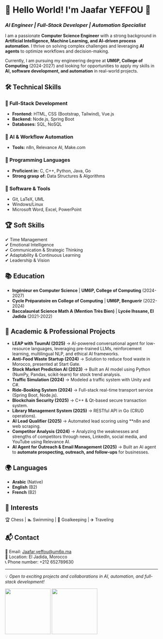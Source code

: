 # 🌟 Hello World! I'm **Jaafar YEFFOU** 🚀  

### *AI Engineer | Full-Stack Developer | Automation Specialist* 
I am a passionate **Computer Science Engineer** with a strong background in **Artificial Intelligence, Machine Learning, and AI-driven process automation**. I thrive on solving complex challenges and leveraging **AI agents** to optimize workflows and decision-making.  

Currently, I am pursuing my engineering degree at **UM6P, College of Computing** (2024-2027) and looking for opportunities to apply my skills in **AI, software development, and automation** in real-world projects.  

## 🛠️ Technical Skills  
### **🔹 Full-Stack Development**  
- **Frontend:** HTML, CSS (Bootstrap, Tailwind), Vue.js  
- **Backend:** Node.js, Spring Boot  
- **Databases:** SQL, NoSQL  

### **🔹 AI & Workflow Automation**  
- **Tools:** n8n, Relevance AI, Make.com  

### **🔹 Programming Languages**  
- **Proficient in:** C, C++, Python, Java, Go  
- **Strong grasp of:** Data Structures & Algorithms  

### **🔹 Software & Tools**  
- Git, LaTeX, UML  
- Windows/Linux  
- Microsoft Word, Excel, PowerPoint  

## 🏆 Soft Skills  
✔ Time Management  
✔ Emotional Intelligence  
✔ Communication & Strategic Thinking  
✔ Adaptability & Continuous Learning  
✔ Leadership & Vision  

## 📚 Education  
- **Ingénieur en Computer Science** | **UM6P, College of Computing** (2024-2027)  
- **Cycle Préparatoire en College of Computing** | **UM6P, Benguerir** (2022-2024)  
- **Baccalauréat Science Math A (Mention Très Bien)** | **Lycée Ihssane, El Jadida** (2021-2022)  

## 🔬 Academic & Professional Projects  
- **LEAP with ToumAI (2025)** → AI-powered conversational agent for low-resource languages, leveraging pre-trained LLMs, reinforcement learning, multilingual NLP, and ethical AI frameworks.  
- **Anti-Food Waste Startup (2024)** → Solution to reduce food waste in Morocco, presented at Start Gate.  
- **Stock Market Prediction AI (2023)** → Built an AI model using Python (NumPy, Pandas, scikit-learn) for stock trend analysis.  
- **Traffic Simulation (2024)** → Modeled a traffic system with Unity and C#.  
- **Ride-Booking System (2024)** → Full-stack real-time transport service (Spring Boot, Node.js).  
- **Blockchain Security (2025)** → C++ & Qt-based secure transaction system.  
- **Library Management System (2025)** → RESTful API in Go (CRUD operations).
- **AI Lead Qualifier (2025)** → Automated lead scoring using **n8n and web scraping.
- **Competitor Analysis (2024)** → Analyzing the weaknesses and strengths of competitors through news, LinkedIn, social media, and YouTube using Relevance AI.
- **AI Agent for Outreach & Email Management (2025)** → Built an AI agent to **automate prospecting, outreach, and follow-ups** for businesses.   

## 🌍 Languages  
- **Arabic** (Native)  
- **English** (B2)  
- **French** (B2)  

## 🎯 Interests  
🏆 Chess | 🏊 Swimming | 🥅 Goalkeeping | ✈️ Traveling  

## 📬 Contact  
📧 Email: [Jaafar.yeffou@um6p.ma](mailto:Jaafar.yeffou@um6p.ma)  
📍 Location: El Jadida, Morocco  
📞 Phone number: +212 652789630 

---

💡 *Open to exciting projects and collaborations in AI, automation, and full-stack development!*  

<div align="left">
<a>
  <img src="https://github-readme-stats.vercel.app/api?username=yeffou&theme=tokyonight&show_icons=true" height=150 />
</a>
<a>
  <img src="https://github-readme-stats.vercel.app/api/top-langs/?username=yeffou&langs_count=5&theme=tokyonight" height=150 />
</a>
<br>
</div>
